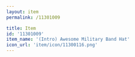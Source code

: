 ```yaml
---
layout: item
permalink: /11301009

title: Item
id: '11301009'
item_name: '(Intro) Awesome Military Band Hat'
icon_url: 'item/icon/11300116.png'
---
```


